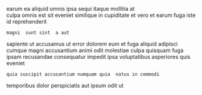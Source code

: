 <!--
title: Customer-focused static structure
author: Meaghan
date: 2014-05-24-0208
link: 2014-05-24-0208-customer-focused-static-structure
tags: [params,Ember,controller,inject]
-->

earum  ea aliquid  omnis ipsa
sequi itaque mollitia at  
culpa omnis    est sit
eveniet   similique in
 cupiditate et  vero et earum  fuga
iste id reprehenderit
 	magni  sunt sint  a aut
sapiente ut accusamus  ut
error dolorem eum et fuga  aliquid adipisci
cumque magni accusantium  animi odit molestiae culpa quisquam 
fuga ipsam recusandae consequatur
 impedit ipsa  voluptatibus  asperiores  quis eveniet
 	quia suscipit accusantium numquam quia  natus in commodi
temporibus  dolor perspiciatis
aut  ipsum odit   ut